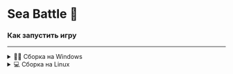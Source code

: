 # Sea Battle 🚢

### Как запустить игру
---
<details>

<summary>👩‍💻 Сборка на Windows</summary>

- Необходимо установить Qt Creator.
Гайд по установке: https://vc.ru/dev/1125830-kak-ustanovit-qt-qt5-qt6-v-rossii-cherez-onlain-installyator-pri-blokirovke-ip-adresov
- После того, как Qt Creator был установлен необходимо загрузить zip-архив проекта в папку Game_file.
- Запускаем Qt Creator, нажиманием `Open Project`, находим папку Game_file и выбираем файл untitled10.pro.
Все файлы должны автоматически перенестись.
- Проект запустился, теперь проверяем, что выставлены нужные настройки. Для успешных последующих шагов необходимо запустить программу в режиме `Выпуск`, на рисунке представлен пример, как это должно выглядеть.


  <img width="68" height="133" alt="изображение" src="https://github.com/user-attachments/assets/568b1df4-f957-4a4c-b808-a5b4fd128d6c" />

- После успешного запуска программы в окне `Вывод приложения` появится путь к exe файлу, который необходимо скопировать.
  

<img width="903" height="82" alt="изображение" src="https://github.com/user-attachments/assets/7c0910b5-dd65-4e1c-8b37-2bf21b0ff78e" />

- Создаём папку в которой будет храниться наша игра. К примеру назовём её Sea_Game.
- Далее запускаем `Командную строку`.
- В проводнике находим папку Qt.
- Копируем путь D(Название диска может отличаться)\Qt\6.9.0\mingw_64\bin
- Прописываем следующую команду:
```
D\Qt\6.9.0\mingw_64\bin\windeployqt -- dir D\Sea_Game D:\WW\release\SeaBattle.exe
```
- После того как файлы собрались необходимо просто перенести SeaBattle.exe в папку Sea_Game.
- Теперь всё готово.
</details>


<details>

<summary>💻 Сборка на Linux</summary>

- Устанавливаем Qt Creator.
Гайд по установке: https://vc.ru/dev/1125830-kak-ustanovit-qt-qt5-qt6-v-rossii-cherez-onlain-installyator-pri-blokirovke-ip-adresov

- После установки, скачиваем zip-архив проекта в папку Game_file.

- Запускаем Qt Creator, нажиманием `Open Project`, находим папку Game_file и выбираем файл untitled10.pro.
Все файлы должны автоматически перенестись.

- Проект запустился, теперь проверяем, что выставлены нужные настройки. Для успешных последующих шагов необходимо запустить программу в режиме `Выпуск`, на рисунке представлен пример, как это должно выглядеть.


  <img width="68" height="133" alt="изображение" src="https://github.com/user-attachments/assets/568b1df4-f957-4a4c-b808-a5b4fd128d6c" />

- Запускаем сборку и ждём ее окончания.
- После сборки заходим в папку build/Desktop-Debug и находим там исоплняемый файл - SeaBattle. Это и есть наша игра. Пример можно наблюдать ниже.

<img width="1474" height="429" alt="изображение" src="https://github.com/user-attachments/assets/d1eb14fe-bf1c-494b-a1b9-c137f69e68b1" />

</details>
